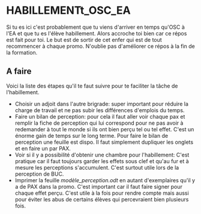 # HABILLEMENTt_OSC_EA
Si tu es ici c'est probablement que tu viens d'arriver en temps qu'OSC à l'EA et que tu es l'élève habillement. Alors accroche toi bien car ce répos est fait pour toi. Le but est de sortir de cet enfer qui est de tout recommencer à chaque promo. N'oublie pas d'améliorer ce répos à la fin de la formation. 

## A faire

Voici la liste des étapes qu'il te faut suivre pour te faciliter la tâche de l'habillement. 

- Choisir un adjoit dans l'autre brigrade: super important pour réduire la charge de travail et ne pas subir les différences d'emplois du temps.
- Faire un bilan de perception: pour cela il faut aller voir chaque pax et remplir la fiche de perception qui lui correspond pour ne pas avoir à redemander à tout le monde si ils ont bien perçu tel ou tel effet. C'est un énorme gain de temps sur le long terme. Pour faire le bilan de perception une feuille est dispo. Il faut simplement dupliquer les onglets et en faire un par PAX. 
- Voir si il y a possibilité d'obtenir une chambre pour l'habillement: C'est pratique car il faut toujours garder les effets sous clef et qu'au fur et à mesure les perceptions s'accumulent. C'est surtout utile lors de la perception de BUC.
- Imprimer la feuille *modèle_perception.odt* en autant d'exemplaires qu'il y a de PAX dans la promo. C'est important car il faut faire signer pour chaque effet perçu. C'est utile à la fois pour rendre compte mais aussi pour éviter les abus de certains élèves qui percevraient bien plusieurs fois. 
